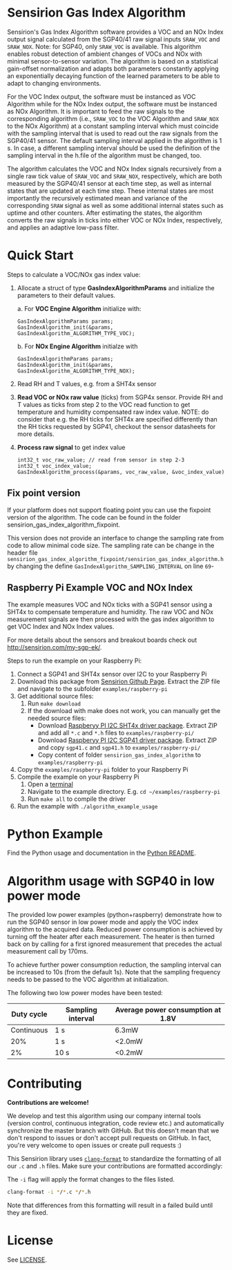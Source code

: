 # Sensirion Gas Index Algorithm

Sensirion's Gas Index Algorithm software provides a VOC and an NOx Index output signal calculated from the SGP40/41 raw
signal inputs `SRAW_VOC` and `SRAW_NOX`. Note: for SGP40, only `SRAW_VOC` is available. This algorithm enables robust detection of
ambient changes of VOCs and NOx with minimal sensor-to-sensor variation. The algorithm is based on a statistical gain-offset
normalization and adapts both parameters constantly applying an exponentially decaying function of the learned parameters to
be able to adapt to changing environments.

For the VOC Index output, the software must be instanced as VOC Algorithm while for the NOx Index output, the software must
be instanced as NOx Algorithm. It is important to feed the raw signals to the corresponding algorithm (i.e., `SRAW_VOC` to the
VOC Algorithm and `SRAW_NOX` to the NOx Algorithm) at a constant sampling interval which must coincide with the sampling
interval that is used to read out the raw signals from the SGP40/41 sensor. The default sampling interval applied in the
algorithm is 1 s. In case, a different sampling interval should be used the definition of the sampling interval in the h.file
of the algorithm must be changed, too.

The algorithm calculates the VOC and NOx Index signals recursively from a single raw tick value of `SRAW_VOC` and `SRAW_NOX`,
respectively, which are both measured by the SGP40/41 sensor at each time step, as well as internal states that are updated
at each time step. These internal states are most importantly the recursively estimated mean and variance of the
corresponding `SRAW` signal as well as some additional internal states such as uptime and other counters. After estimating the
states, the algorithm converts the raw signals in ticks into either VOC or NOx Index, respectively, and applies an adaptive
low-pass filter.

# Quick Start

Steps to calculate a VOC/NOx gas index value:

1. Allocate a struct of type **GasIndexAlgorithmParams** and initialize the parameters to their default values.
   
   a. For **VOC Engine Algorithm** initialize with: 
   
   ```
   GasIndexAlgorithmParams params;
   GasIndexAlgorithm_init(&params, GasIndexAlgorithm_ALGORITHM_TYPE_VOC);
   ```
   
   b. For **NOx Engine Algorithm** initialze with
   ```
   GasIndexAlgorithmParams params;
   GasIndexAlgorithm_init(&params, GasIndexAlgorithm_ALGORITHM_TYPE_NOX);
   ```
2. Read RH and T values, e.g. from a SHT4x sensor
   
3. **Read VOC or NOx raw value** (ticks) from SGP4x sensor. 
   Provide RH and T values as ticks from step 2 to the VOC read function to get temperature and humidity compensated raw index value.
   NOTE: do consider that e.g. the RH ticks for SHT4x are specified differently than the RH ticks requested by SGP41, checkout the sensor datasheets for more details.

4. **Process raw signal** to get index value
   
   ```
   int32_t voc_raw_value; // read from sensor in step 2-3
   int32_t voc_index_value; 
   GasIndexAlgorithm_process(&params, voc_raw_value, &voc_index_value)
   ```
## Fix point version

If your platform does not support floating point you can use the fixpoint version of the algorithm.
The code can be found in the folder sensirion_gas_index_algorithm_fixpoint.

This version does not provide an interface to change the sampling rate from code to allow minimal
code size. The sampling rate can be change in the header file
`sensirion_gas_index_algorithm_fixpoint/sensirion_gas_index_algorithm.h` by changing the define
`GasIndexAlgorithm_SAMPLING_INTERVAL` on line `69`-


## Raspberry Pi Example VOC and NOx Index

The example measures VOC and NOx ticks with a SGP41 sensor using a SHT4x to compensate temperature and humidity.
The raw VOC and NOx measurement signals are then processed with the gas index algorithm to get VOC Index and NOx Index values.

For more details about the sensors and breakout boards check out http://sensirion.com/my-sgp-ek/.

Steps to run the example on your Raspberry Pi:

1. Connect a SGP41 and SHT4x sensor over I2C to your Raspberry Pi
2. Download this package from [Sensirion Github Page](https://github.com/Sensirion/gas-index-algorithm).
   Extract the ZIP file and navigate to the subfolder `examples/raspberry-pi`
3. Get additional source files:
   1. Run `make download`
   2. If the download with make does not work, you can manually get the needed source files:
      - Download [Raspberyy PI I2C SHT4x driver package](https://github.com/Sensirion/raspberry-pi-i2c-sht4x). 
        Extract ZIP and add all `*.c` and `*.h` files to `examples/raspberry-pi/`
      - Download [Raspberyy PI I2C SGP41 driver package](https://github.com/Sensirion/raspberry-pi-i2c-sgp41).
        Extract ZIP and copy `sgp41.c` and `sgp41.h` to `examples/raspberry-pi/`
      - Copy content of folder `sensirion_gas_index_algorithm` to `examples/raspberry-pi`
4. Copy the `examples/raspberry-pi` folder to your Raspberry Pi
5. Compile the example on your Raspberry Pi
   1. Open a [terminal](https://www.raspberrypi.org/documentation/usage/terminal/?)
   2. Navigate to the example directory. E.g. `cd ~/examples/raspberry-pi`
   3. Run `make all` to compile the driver
6. Run the example with `./algorithm_example_usage`


# Python Example

Find the Python usage and documentation in the [Python README](python-wrapper/README.rst).

# Algorithm usage with SGP40 in low power mode
The provided low power examples (python+raspberry) demonstrate how to run the SGP40 sensor in low power mode and apply 
the VOC index algorithm to the acquired data. Reduced power consumption is achieved by turning off the heater after 
each measurement. The heater is then turned back on by calling for a first ignored measurement that precedes the actual 
measurement call by 170ms. 

To achieve further power consumption reduction, the sampling interval can be increased to 10s (from the default 1s). 
Note that the sampling frequency needs to be passed to the VOC algorithm at initialization.

The following two low power modes have been tested:

Duty cycle | Sampling interval | Average  power  consumption at 1.8V
 --- | --- | --- 
Continuous | 1 s | 6.3mW
20%| 1 s | <2.0mW
2%| 10 s | <0.2mW



# Contributing

**Contributions are welcome!**

We develop and test this algorithm using our company internal tools (version
control, continuous integration, code review etc.) and automatically
synchronize the master branch with GitHub. But this doesn't mean that we don't
respond to issues or don't accept pull requests on GitHub. In fact, you're very
welcome to open issues or create pull requests :)

This Sensirion library uses
[`clang-format`](https://releases.llvm.org/download.html) to standardize the
formatting of all our `.c` and `.h` files. Make sure your contributions are
formatted accordingly:

The `-i` flag will apply the format changes to the files listed.

```bash
clang-format -i */*.c */*.h
```

Note that differences from this formatting will result in a failed build until
they are fixed.

# License

See [LICENSE](LICENSE).